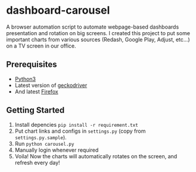 # dashboard-carousel

A browser automation script to automate webpage-based dashboards presentation and rotation on big screens.
I created this project to put some important charts from various sources (Redash, Google Play, Adjust, etc...) on a TV screen in our office.

## Prerequisites
- [Python3](https://www.python.org/downloads/)
- Latest version of [geckodriver](https://github.com/mozilla/geckodriver/releases) 
- And latest [Firefox](https://www.mozilla.org/firefox/new/)

## Getting Started
1. Install depencies `pip install -r requirement.txt`
2. Put chart links and configs in `settings.py` (copy from `settings.py.sample`).
3. Run `python carousel.py`
4. Manually login whenever required
5. Voila! Now the charts will automatically rotates on the screen, and refresh every day!
